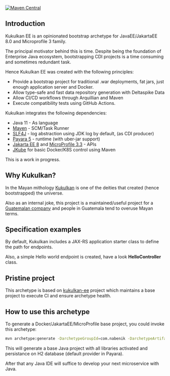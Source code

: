 [![Maven Central](https://img.shields.io/maven-central/v/com.nabenik/kukulkan-ee-archetype.svg?label=Maven%20Central)](https://search.maven.org/search?q=g:%22com.nabenik%22%20AND%20a:%22kukulkan-ee-archetype%22)

## Introduction

Kukulkan EE is an opinionated bootstrap archetype for JavaEE/JakartaEE 8.0 and Microprofile 3 family.

The principal motivator behind this is time. Despite being the foundation of Enterprise Java ecosystem, bootstrapping CDI projects is a time consuming and sometimes redundant task.

Hence Kukulkan EE was created with the following principles:

* Provide a bootstrap project for traditional .war deployments, fat jars, just enough application server and Docker.
* Allow type-safe and fast data repository generation with Deltaspike Data
* Allow CI/CD workflows through Arquillian and Maven
* Execute compatibility tests using GitHub Actions.

Kukulkan integrates the following dependencies:

* Java 11 - As language
* [Maven](https://maven.apache.org) - SCM/Task Runner
* [SLF4J](http://www.slf4j.org/) - log abstraction using JDK log by default, (as CDI producer)
* [Payara 5](https://www.payara.fish/) - runtime (with uber-jar support)
* [Jakarta EE 8](https://jakarta.ee/) and [MicroProfile 3.3](https://microprofile.io/) - APIs
* [JKube](https://www.eclipse.org/jkube/) for basic Docker/K8S control using Maven

This is a work in progress.

## Why Kukulkan?

In the Mayan mithology [Kukulkan](https://en.wikipedia.org/wiki/Kukulkan) is one of the deities that created (hence bootstrapped) the universe.

Also as an internal joke, this project is a maintained/useful project for a [Guatemalan company](https://www.nabenik.com/) and people in Guatemala tend to overuse Mayan terms.

## Specification examples

By default, Kukulkan includes a JAX-RS application starter class to define the path for endpoints.

Also, a simple Hello world endpoint is created, have a look **HelloController** class.

## Pristine project

This archetype is based on [kukulkan-ee](https://github.com/tuxtor/kukulkan-ee) project which maintains a base project to execute CI and ensure archetype health.

## How to use this archetype 

To generate a Docker/JakartaEE/MicroProfile base project, you could invoke this archetype:

```bash
mvn archetype:generate -DarchetypeGroupId=com.nabenik -DarchetypeArtifactId=kukulkan-ee-archetype -DarchetypeVersion=0.0.1 -DgroupId=<yourgroupid> -DartifactId=<yourartifactid> -Dversion=<yourversion>
```

This will generate a base Java project with all libraries activated and persistance on H2 database (default provider in Payara).

After that any Java IDE will suffice to develop your next microservice with Java.
